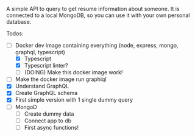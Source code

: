 A simple API to query to get resume information about someone. It is connected to a local MongoDB, so you can use it with your own personal database.

Todos:
- [ ] Docker dev image containing everything (node, express, mongo, graphql, typescript)
	- [x] Typescript
	- [x] Typescript linter?
	- [ ] (DOING) Make this docker image work!
- [ ] Make the docker image run graphiql
- [x] Understand GraphQL
- [x] Create GraphQL schema
- [x] First simple version with 1 single dummy query
- [ ] MongoD
	- [ ] Create dummy data
	- [ ] Connect app to db
	- [ ] First async functions!
